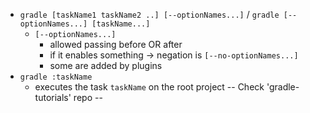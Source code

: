 * `gradle [taskName1 taskName2 ..] [--optionNames...]` / `gradle [--optionNames...] [taskName...]`
  * `[--optionNames...]`
    * allowed passing before OR after
    * if it enables something → negation is `[--no-optionNames...]`
    * some are added by plugins
* `gradle :taskName`  
  * executes the task `taskName` on the root project -- Check 'gradle-tutorials' repo --
